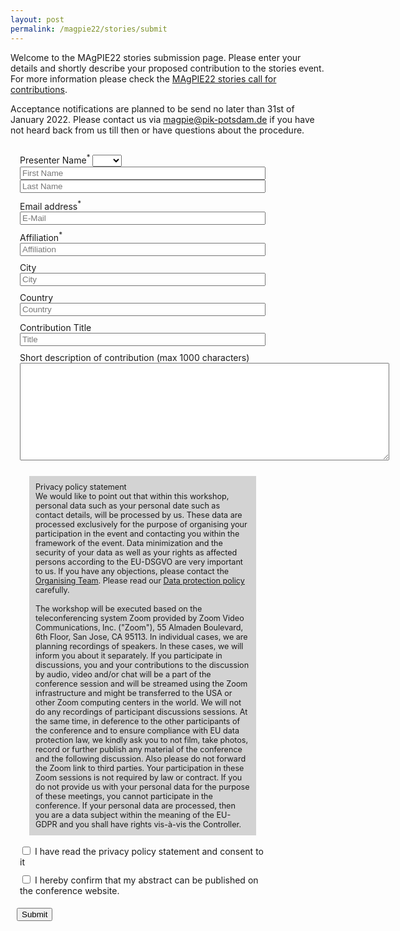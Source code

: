 ```yaml
---
layout: post
permalink: /magpie22/stories/submit
---
```


<style>
 .form {
   padding: 10px;
   width: 80%;
 }
 .privacy {
   padding: 10px;
   margin: 20px 20px 10px 20px;
   background-color: lightgrey;
   font-size: 90%;
 }
 .input {
   width: 100%;
 }

 .form-group {
   padding: 5px;
 }
</style>

Welcome to the MAgPIE22 stories submission page. Please enter your details and shortly describe your proposed contribution to the stories event. For more information please check the [MAgPIE22 stories call for contributions](call).

Acceptance notifications are planned to be send no later than 31st of January 2022. Please contact us via <magpie@pik-potsdam.de> if you have not heard back from us till then or have questions about the procedure.

<form class="form" accept-charset="UTF-8" action="https://rse.pik-potsdam.de/magpie/registration/2022contribution.php" method="POST" enctype="multipart/form-data">

  <div class="form-group">
    <label>Presenter Name<sup>*</sup></label>
    <select name="presenter_title">
       <option></option>
       <option>Ms</option>
       <option>Mr</option>
       <option>Dr</option>
       <option>Prof</option>
    </select>
    <input class="input" type="text" name="first_name" placeholder="First Name" required>
    <input class="input" type="text" name="last_name" placeholder="Last Name" required>
  </div>
  <div class="form-group">
    <label>Email address<sup>*</sup></label>
    <input class="input" type="email" name="email" placeholder="E-Mail" required>
  </div>
  <div class="form-group">
    <label>Affiliation<sup>*</sup></label>
    <input class="input" type="text" name="affiliation" placeholder="Affiliation" required>
  </div>
  <div class="form-group">
    <label>City</label>
    <input class="input" type="text" name="city" placeholder="City" required>
  </div>
  <div class="form-group">
    <label>Country</label>
    <input class="input" type="text" name="country" placeholder="Country" required>
  </div>

  <div class="form-group">
    <label>Contribution Title</label>
    <input class="input" type="text" name="contribution_title" placeholder="Title" required>
  </div>

  <div class="form-group">
    <label>Short description of contribution (max 1000 characters)</label>
    <textarea name="abstract" rows="10" cols="71" maxlength="1000"></textarea>
  </div>

  <div class="privacy">
  <div> Privacy policy statement </div>
  We would like to point out that within this workshop, personal data such as your personal date such as contact details,  will be processed by us. These data are processed exclusively for the purpose of organising your participation in the event and contacting you within the framework of the event. Data minimization and the security of your data as well as your rights as affected persons according to the EU-DSGVO are very important to us. If you have any objections, please contact the <a href="mailto:magpie@pik-potsdam.de">Organising Team</a>. Please read our <a href="https://www.pik-potsdam.de/en/intranet/data-protection-pik/8.2.2Privacypolicyforeventparticipants.pdf">Data protection policy</a> carefully.
  <br/><br/>
  The workshop will be executed based on the teleconferencing system Zoom provided by Zoom Video Communications, Inc. ("Zoom"), 55 Almaden Boulevard, 6th Floor, San Jose, CA 95113. In individual cases, we are planning recordings of speakers. In these cases, we will inform you about it separately. If you participate in discussions, you and your contributions to the discussion by audio, video and/or chat will be a part of the conference session and will be streamed using the Zoom infrastructure and might be transferred to the USA or other Zoom computing centers in the world. We will not do any recordings of participant discussions sessions. At the same time, in deference to the other participants of the conference and to ensure compliance with EU data protection law, we kindly ask you to not film, take photos, record or further publish any material of the conference and the following discussion. Also please do not forward the Zoom link to third parties. Your participation in these Zoom sessions is not required by law or contract. If you do not provide us with your personal data for the purpose of these meetings, you cannot participate in the conference. If your personal data are processed, then you are a data subject within the meaning of the EU-GDPR and you shall have rights vis-à-vis the Controller.
  </div>
  <div class="form-group">
    <input type="checkbox" name="dataprotectionpolicy" required>
    <label>I have read the privacy policy statement and consent to it</label>
  </div>
  <div class="form-group">
    <input type="checkbox" name="publishabstract" required>
    <label>I hereby confirm that my abstract can be published on the conference website.</label>
  </div>

  <button type="submit" class="btn btn-primary">Submit</button>
</form>
